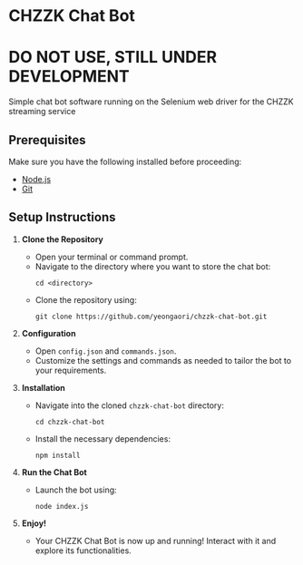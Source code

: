 # CHZZK Chat Bot

# DO NOT USE, STILL UNDER DEVELOPMENT

Simple chat bot software running on the Selenium web driver for the CHZZK streaming service

## Prerequisites
Make sure you have the following installed before proceeding:
- [Node.js](https://nodejs.org/en/download)
- [Git](https://git-scm.com/downloads)

## Setup Instructions
1. **Clone the Repository**
   - Open your terminal or command prompt.
   - Navigate to the directory where you want to store the chat bot:
     ```
     cd <directory>
     ```
   - Clone the repository using:
     ```
     git clone https://github.com/yeongaori/chzzk-chat-bot.git
     ```

2. **Configuration**
   - Open `config.json` and `commands.json`.
   - Customize the settings and commands as needed to tailor the bot to your requirements.

3. **Installation**
   - Navigate into the cloned `chzzk-chat-bot` directory:
     ```
     cd chzzk-chat-bot
     ```
   - Install the necessary dependencies:
     ```
     npm install
     ```

4. **Run the Chat Bot**
   - Launch the bot using:
     ```
     node index.js
     ```

5. **Enjoy!**
   - Your CHZZK Chat Bot is now up and running! Interact with it and explore its functionalities.
